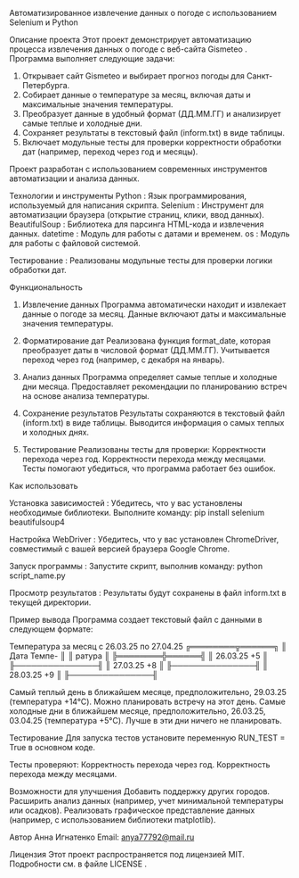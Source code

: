 Автоматизированное извлечение данных о погоде с использованием Selenium и Python

Описание проекта
Этот проект демонстрирует автоматизацию процесса извлечения данных о погоде с веб-сайта Gismeteo . Программа выполняет следующие задачи:

1) Открывает сайт Gismeteo и выбирает прогноз погоды для Санкт-Петербурга.
2) Собирает данные о температуре за месяц, включая даты и максимальные значения температуры.
3) Преобразует данные в удобный формат (ДД.ММ.ГГ) и анализирует самые теплые и холодные дни.
4) Сохраняет результаты в текстовый файл (inform.txt) в виде таблицы.
5) Включает модульные тесты для проверки корректности обработки дат (например, переход через год и месяцы).

Проект разработан с использованием современных инструментов автоматизации и анализа данных.

Технологии и инструменты
Python : Язык программирования, используемый для написания скрипта.
Selenium : Инструмент для автоматизации браузера (открытие страниц, клики, ввод данных).
BeautifulSoup : Библиотека для парсинга HTML-кода и извлечения данных.
datetime : Модуль для работы с датами и временем.
os : Модуль для работы с файловой системой.

Тестирование : Реализованы модульные тесты для проверки логики обработки дат.


Функциональность

1. Извлечение данных
Программа автоматически находит и извлекает данные о погоде за месяц.
Данные включают даты и максимальные значения температуры.

2. Форматирование дат
Реализована функция format_date, которая преобразует даты в числовой формат (ДД.ММ.ГГ).
Учитывается переход через год (например, с декабря на январь).

3. Анализ данных
Программа определяет самые теплые и холодные дни месяца.
Предоставляет рекомендации по планированию встреч на основе анализа температуры.

4. Сохранение результатов
Результаты сохраняются в текстовый файл (inform.txt) в виде таблицы.
Выводится информация о самых теплых и холодных днях.

5. Тестирование
Реализованы тесты для проверки:
Корректности перехода через год.
Корректности перехода между месяцами.
Тесты помогают убедиться, что программа работает без ошибок.


Как использовать

Установка зависимостей :
Убедитесь, что у вас установлены необходимые библиотеки. Выполните команду:
pip install selenium beautifulsoup4

Настройка WebDriver :
Убедитесь, что у вас установлен ChromeDriver, совместимый с вашей версией браузера Google Chrome.

Запуск программы :
Запустите скрипт, выполнив команду:
python script_name.py

Просмотр результатов :
Результаты будут сохранены в файл inform.txt в текущей директории.

Пример вывода
Программа создает текстовый файл с данными в следующем формате:

Температура за месяц с 26.03.25 по 27.04.25
╔════════╦══════╗
║  Дата  Темпе- ║
║        ратура ║
╠════════╬══════╣
║ 26.03.25   +5 ║
╟───────────────╢
║ 27.03.25   +8 ║
╟───────────────╢
║ 28.03.25   +9 ║
╟───────────────╢

Самый теплый день в ближайшем месяце, предположительно, 29.03.25 (температура +14°C). Можно планировать встречу на этот день.
Самые холодные дни в ближайшем месяце, предположительно, 26.03.25, 03.04.25 (температура +5°C). Лучше в эти дни ничего не планировать.



Тестирование
Для запуска тестов установите переменную RUN_TEST = True в основном коде.

Тесты проверяют:
Корректность перехода через год.
Корректность перехода между месяцами.

Возможности для улучшения
Добавить поддержку других городов.
Расширить анализ данных (например, учет минимальной температуры или осадков).
Реализовать графическое представление данных (например, с использованием библиотеки matplotlib).

Автор
Анна Игнатенко
Email: anya77792@mail.ru

Лицензия
Этот проект распространяется под лицензией MIT. Подробности см. в файле LICENSE .
